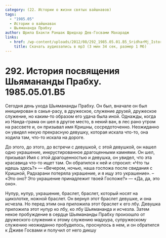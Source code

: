```yaml
---
category: (22. Истории о жизни святых вайшнавов)
tags:
  - "1985.05"
  - Истории о вайшнавах
  - Шьямананда Прабху
author: Шрила Бхакти Ракшак Шридхар Дев-Госвами Махарадж
links:
  - href: /wp-content/uploads/2012/08/292_1985.05.01.B5_SridharMj_Istoriya_posvyaweniya_Shyamanandy_Prabhu.mp3
    title: Скачать аудиозапись в mp3 (3 мин 34 сек, размер 1 Мб)
---
```


# 292. История посвящения Шьямананды Прабху. 1985.05.01.B5

Сегодня день ухода Шьямананды Прабху. Он был, вначале он был инициирован в сакья-расу, в дружеское, служение друзей, дружеское служение, но каким-то образом его удача была иной. Однажды, когда из Нанда-грама он шел в другое место, в некий ван, в лес рано утром на рассвете и, он призывал имя Кришны, сосредоточенно. Неожиданно он увидел некую прекрасную девушку, которая искала что-то, она ходила там, что-то искала на дороге.

До этого, до этого, до встречи с девушкой, с этой девушкой, он нашел одно украшение, инкрустированное драгоценными камнями. Он шел, призывал Имя с этой драгоценностью и девушка, он увидел, что эта красавица что-то ищет там. Он обратился к ней и спросил: «Что ты идешь здесь?» — «Вечером, ночью, наша госпожа после свидания с Кришной, Радхарани потеряла украшение, и я ищу это украшение». – «Это оно? Это украшение принадлежит твоей Госпоже?» — «Да, да, это оно».

Нупур, нупур, украшение, браслет, браслет, который носят на щиколотке, ножной браслет. Он вернул этот браслет девушке, и она исчезла. Но перед этим она приложила этот браслет к его лбу. Девушка приложила этот нупур ко лбу, ко лбу Шьямананда и исчезла. Затем некое пробуждение в сердце Шьямананды Прабху произошло от дружеского служения к этому служению мадхура, супружескому служению неожиданно пробудилось, проснулось в нем, и он обратился к Дживе Госвами и получил от него дикшу

